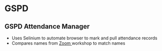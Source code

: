 # GSPD

## GSPD Attendance Manager

- Uses Selinium to automate browser to mark and pull attendance records
- Compares names from [Zoom ](https://zoom.us/)workshop to match names
